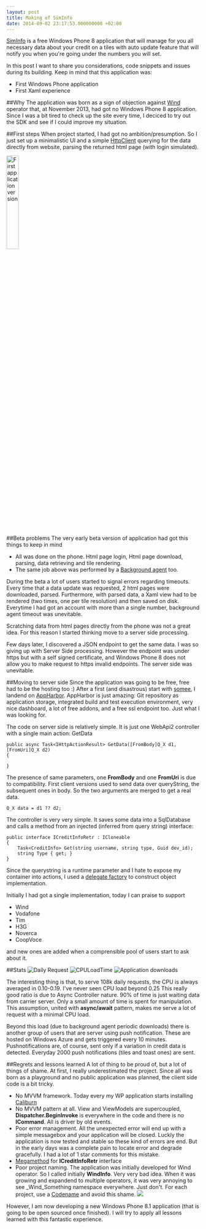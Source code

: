 ```yaml
---
layout: post
title: Making of SimInfo
date: 2014-09-02 23:17:53.000000000 +02:00
---
```

[SimInfo](http://www.windowsphone.com/it-it/store/app/siminfo/c0caf670-5488-4aef-9010-f8427de82b37) is a free Windows Phone 8  application that will manage for you all necessary data about your credit on a tiles with auto update feature that will notify you when you're going under the numbers you will set.

In this post I want to share you considerations, code snippets and issues during its building. Keep in mind that this application was:

* First Windows Phone application
* First Xaml experience

##Why
The application was born as a sign of objection against [Wind](http://www.wind.it) operator that, at November 2013, had got no Windows Phone 8 application. Since I was a bit tired to check up the site every time, I deciced to try out the SDK and see if I could improve my situation.

##First steps
When project started, I had got no ambition/presumption. So I just set up a minimalistic UI and a simple [HttpClient](https://www.nuget.org/packages/Microsoft.Net.Http/) querying for the data directly from website, parsing the returned html page (with login simulated).

<img alt="First application version" style="height:25%;width:25%;" src="https://scontent-a-ams.xx.fbcdn.net/hphotos-xpa1/v/t1.0-9/1911899_232584326865292_519104781_n.png?oh=a092ce6a0f4178c77e18f9804cb03872&oe=547C43D3"></img>

##Beta problems
The very early beta version of application had got this things to keep in mind

* All was done on the phone. Html page login, Html page download, parsing, data retrieving and tile rendering.
* The same job above was performed by a [Background agent](http://msdn.microsoft.com/en-us/library/windows/apps/hh202942(v=vs.105).aspx) too.

During the beta a lot of users started to signal errors regarding timeouts. Every time that a data update was requested, 2 html pages were downloaded, parsed. Furthermore, with parsed data, a Xaml view had to be rendered (two times, one per tile resolution) and then saved on disk. Everytime I had got an account with more than a single number, background agent timeout was unevitable.

Scratching data from html pages directly from the phone was not a great idea. For this reason I started thinking move to a server side processing.

Few days later, I discovered a JSON endpoint to get the same data. I was so giving up with Server Side processing. However the endpoint was under https but with a self signed certificate, and Windows Phone 8 does not allow you to make request to https invalid endpoints. The server side was unevitable.

##Moving to server side
Since the application was going to be free, free had to be the hosting too :)
After a first (and disastrous) start with [somee](https://somee.com/FreeAspNetHosting.aspx), I landend on [AppHarbor](http://www.appharbor.com).
AppHarbor is just amazing: Git repository as application storage, integrated build and test execution environment, very nice dashboard, a lot of free addons, and a free ssl endpoint too. Just what I was looking for.

The code on server side is relatively simple. It is just one WebApi2 controller with a single main action: GetData

	public async Task<IHttpActionResult> GetData([FromBody]Q_X d1, [FromUri]Q_X d2)
    {
    
    }
    
The presence of same parameters, one **FromBody** and one **FromUri** is due to compatibility. First client versions used to send data over queryString, the subsequent ones in body. So the two arguments are merged to get a real data.

	Q_X data = d1 ?? d2;
    
The controller is very very simple. It saves some data into a SqlDatabase and calls a method from an injected (inferred from query string) interface:

    public interface ICreditInfoRetr : ICloneable
    {
        Task<CreditInfo> Get(string username, string type, Guid dev_id);
        string Type { get; }
    }
    
Since the querystring is a runtime parameter and I hate to expose my container into actions, I used a [delegate factory](https://github.com/autofac/Autofac/wiki/Delegate-Factories) to construct object implementation.

Initially I had got a single implementation, today I can praise to support

* Wind
* Vodafone
* Tim
* H3G
* Noverca
* CoopVoce

and new ones are added when a comprensible pool of users start to ask about it.

##Stats
![Daily Request](/content/images/2014/Sep/Capture.PNG)
![CPULoadTime](/content/images/2014/Sep/Capture-1.PNG)
![Application downloads](/content/images/2014/Sep/Capture-2.PNG)

The interesting thing is that, to serve 108k daily requests, the CPU is always averaged in 0.10-0.19. I've never seen CPU load beyond 0.25
This really good ratio is due to Async Controller nature. 90% of time is just waiting data from carrier server. Only a small amount of time is spent for manipulation. This assumption, united with **async/await** pattern, makes me serve a lot of request with a minimal CPU load.

Beyond this load (due to background agent periodic downloads) there is another group of users that are server using push notification. These are hosted on Windows Azure and gets triggered every 10 minutes. Pushnotifications are, of course, sent only if a variation in credit data is detected.
Everyday 2000 push notifications (tiles and toast ones) are sent.


##Regrets and lessons learned
A lot of thing to be proud of, but a lot of things of shame.
At first, I really underestimated the project. Since all was born as a playground and no public application was planned, the client side code is a bit tricky.

* No MVVM framework. Today every my WP application starts installing [Caliburn](http://caliburnmicro.com)
* No MVVM pattern at all. View and ViewModels are supercoupled, **Dispatcher.BeginInvoke** is everywhere in the code and there is no **ICommand**. All is driver by old events.
* Poor error management. All the unexpected error will end up with a simple messagebox and your application will be closed. Luckly the application is now tested and stable so these kind of errors are end. But in the early days was a complete pain to locate error and degrade gracefully. I had a lot of 1 star comments for this mistake.
* [Megamethod](https://vncz.azurewebsites.net/megamethods/) for **ICreditInfoRetr** interface
* Poor project naming. The application was initially developed for Wind operator. So I called initially **WindInfo**. Very very bad idea. When it was growing and expandend to multiple operators, it was very annoying to see _Wind_Something namespace everywhere. Just don't. For each project, use a [Codename](http://www.codenamegenerator.com/) and avoid this shame.
![](/content/images/2014/Sep/Capture-3.PNG)

However, I am now developing a new Windows Phone 8.1 application (that is going to be open sourced once finished). I will try to apply all lessons learned with this fantastic experience.
